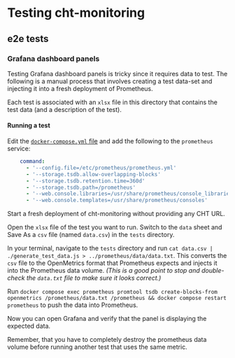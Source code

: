 # Testing cht-monitoring

## e2e tests

### Grafana dashboard panels

Testing Grafana dashboard panels is tricky since it requires data to test. The following is a manual process that involves creating a test data-set and injecting it into a fresh deployment of Prometheus.

Each test is associated with an `xlsx` file in this directory that contains the test data (and a description of the test).

#### Running a test

Edit the [`docker-compose.yml` file](../docker-compose.yml) and add the following to the `prometheus` service:

```yaml
    command:
      - '--config.file=/etc/prometheus/prometheus.yml'
      - '--storage.tsdb.allow-overlapping-blocks'
      - '--storage.tsdb.retention.time=360d'
      - '--storage.tsdb.path=/prometheus'
      - '--web.console.libraries=/usr/share/prometheus/console_libraries'
      - '--web.console.templates=/usr/share/prometheus/consoles'
```

Start a fresh deployment of cht-monitoring without providing any CHT URL.

Open the `xlsx` file of the test you want to run. Switch to the `data` sheet and Save As a `csv` file (named `data.csv`) in the `tests` directory.

In your terminal, navigate to the `tests` directory and run `cat data.csv | ./generate_test_data.js > ../prometheus/data/data.txt`. This converts the `csv` file to the OpenMetrics format that Prometheus expects and injects it into the Prometheus data volume. _(This is a good point to stop and double-check the `data.txt` file to make sure it looks correct.)_

Run `docker compose exec prometheus promtool tsdb create-blocks-from openmetrics /prometheus/data.txt /prometheus && docker compose restart prometheus` to push the data into Prometheus.

Now you can open Grafana and verify that the panel is displaying the expected data.

Remember, that you have to completely destroy the prometheus data volume before running another test that uses the same metric.
